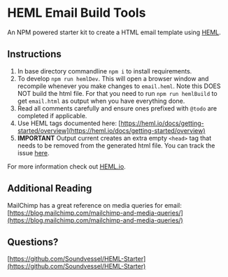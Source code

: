 # HEML Email Build Tools

An NPM powered starter kit to create a HTML email template using [HEML](https://heml.io/).

## Instructions

1. In base directory commandline `npm i` to install requirements.
2. To develop `npm run hemlDev`. This will open a browser window and recompile whenever you make changes to `email.heml`. Note this DOES NOT build the html file. For that you need to run `npm run hemlBuild` to get `email.html` as output when you have everything done.
3. Read all comments carefully and ensure ones prefixed with `@todo` are completed if applicable.
4. Use HEML tags documented here: [https://heml.io/docs/getting-started/overview](https://heml.io/docs/getting-started/overview)
5. **IMPORTANT** Output current creates an extra empty `<head>` tag that needs to be removed from the generated html file. You can track the issue [here](https://docs.npmjs.com/cli/ls).

For more information check out [HEML.io](https://heml.io/).

## Additional Reading

MailChimp has a great reference on media queries for email: [https://blog.mailchimp.com/mailchimp-and-media-queries/](https://blog.mailchimp.com/mailchimp-and-media-queries/)

## Questions?

[https://github.com/Soundvessel/HEML-Starter](https://github.com/Soundvessel/HEML-Starter)